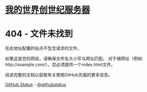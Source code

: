 # [我的世界创世纪服务器](/)
# 404 - 文件未找到

在此地址配置的站点不包含请求的文件。

如果这是您的网站，请确保文件名大小写与网址匹配。
对于根网址（例如http://example.com/），您必须提供一个index.html文件。

阅读完整的文档以获取有关使用GitHub页面的更多信息。

[GitHub Status](https://status.github.com/) - [@githubstatus](https://twitter.com/githubstatus)

